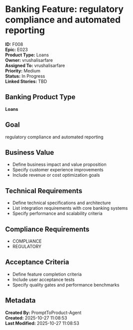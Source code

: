 # Banking Feature: regulatory compliance and automated reporting

**ID:** F008  
**Epic:** E023  
**Product Type:** Loans  
**Owner:** vrushalisarfare  
**Assigned To:** vrushalisarfare  
**Priority:** Medium  
**Status:** In Progress  
**Linked Stories:** TBD  

## Banking Product Type
**Loans**

## Goal
regulatory compliance and automated reporting

## Business Value
- Define business impact and value proposition
- Specify customer experience improvements
- Include revenue or cost optimization goals

## Technical Requirements
- Define technical specifications and architecture
- List integration requirements with core banking systems
- Specify performance and scalability criteria

## Compliance Requirements
- COMPLIANCE
- REGULATORY

## Acceptance Criteria
- Define feature completion criteria
- Include user acceptance tests
- Specify quality gates and performance benchmarks

## Metadata
**Created By:** PromptToProduct-Agent  
**Created:** 2025-10-27 11:08:53  
**Last Modified:** 2025-10-27 11:08:53  

